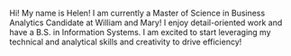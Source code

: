 Hi! My name is Helen! I am currently a Master of Science in Business Analytics Candidate at William and Mary!
I enjoy detail-oriented work and have a B.S. in Information Systems. 
I am excited to start leveraging my technical and analytical skills and creativity to drive efficiency!

<!---
nguyenyhelen/nguyenyhelen is a ✨ special ✨ repository because its `README.md` (this file) appears on your GitHub profile.
You can click the Preview link to take a look at your changes.
--->
